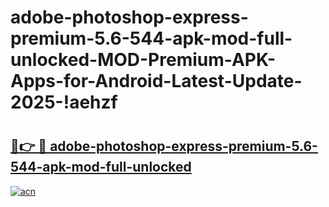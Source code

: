 # adobe-photoshop-express-premium-5.6-544-apk-mod-full-unlocked-MOD-Premium-APK-Apps-for-Android-Latest-Update-2025-!aehzf

# <h2><a href="https://efxkch.esa.edu.pl?title=adobe-photoshop-express-premium-5.6-544-apk-mod-full-unlocked&ref=aehzf">🔗👉 🔴 adobe-photoshop-express-premium-5.6-544-apk-mod-full-unlocked</a></h2>

[![acn](https://github.com/user-attachments/assets/0f9c940e-d8b0-45ae-aac7-cd30a18b3e1c)](https://efxkch.esa.edu.pl?title=adobe-photoshop-express-premium-5.6-544-apk-mod-full-unlocked&ref=aehzf)


